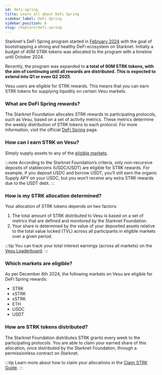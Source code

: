 ```yaml
---
id: defi-spring
title: Learn all about DeFi Spring
sidebar_label: DeFi Spring
sidebar_position: 6
slug: /explore/defi-spring
---
```


Starknet's DeFi Spring program started in [February 2024](https://www.starknet.io/blog/starknet-foundation-introduces-the-start-of-defi-spring) with the goal of bootstrapping a strong and healthy DeFi ecosystem on Starknet. Initially a budget of 40M STRK tokens was allocated to the program with a timeline until October 2024.

Recently, the program was expanded to **a total of 90M STRK tokens, with the aim of continuing until all rewards are distributed. This is expected to extend into Q1 or even Q2 2025**.

Vesu users are eligible for STRK rewards. This means that you can earn STRK tokens for supplying liquidity on certain Vesu markets.

### What are DeFi Spring rewards?

The Starknet Foundation allocates STRK rewards to participating protocols, such as Vesu, based on a set of activity metrics. These metrics determine the weekly distribution of STRK tokens to each protocol. For more information, visit the official [DeFi Spring](https://defispring.starknet.io/about) page.

### How can I earn STRK on Vesu?

Simply supply assets to any of the [eligible markets](#which-markets-are-eligible).

:::note
According to the Starknet Foundation’s criteria, only non-recursive deposits of stablecoins (USDC/USDT) are eligible for STRK rewards. For example, if you deposit USDC and borrow USDT, you’ll still earn the organic Supply APY on your USDC, but you won’t receive any extra STRK rewards due to the USDT debt.
:::

### How is my STRK allocation determined?

Your allocation of STRK tokens depends on two factors:

1. The total amount of STRK distributed to Vesu is based on a set of metrics that are defined and monitored by the Starknet Foundation.
2. Your share is determined by the value of your deposited assets relative to the total value locked (TVL) across all participants in eligible markets over a given period.

:::tip
You can track your total interest earnings (across all markets) on the [Vesu Leaderboard](./leaderboard.md).
:::

### Which markets are eligible?

As per December 6th 2024, the following markets on Vesu are eligible for DeFi Spring rewards:

- STRK
- xSTRK
- sSTRK
- ETH
- USDC
- USDT

### How are STRK tokens distributed?

The Starknet Foundation distributes STRK grants every week to the participating protocols. You are able to claim your earned share of this allocation, once distributed by the Starknet Foundation, through a permissionless contract on Starknet.

:::tip
Learn more about how to claim your allocations in the [Claim STRK Guide](../user-guides/claim-strk-guide.md).
:::